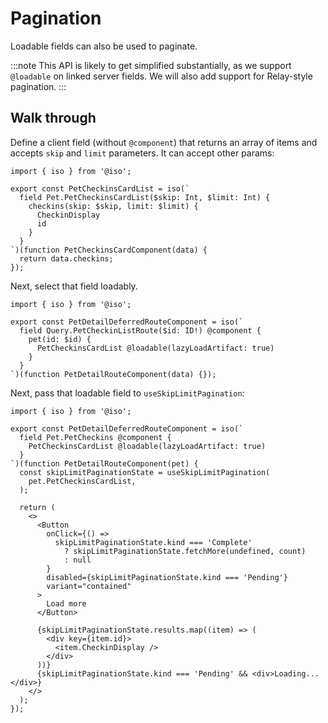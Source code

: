 # Pagination

Loadable fields can also be used to paginate.

:::note
This API is likely to get simplified substantially, as we support `@loadable` on linked server fields. We will also add support for Relay-style pagination.
:::

## Walk through

Define a client field (without `@component`) that returns an array of items and accepts `skip` and `limit` parameters. It can accept other params:

```tsx
import { iso } from '@iso';

export const PetCheckinsCardList = iso(`
  field Pet.PetCheckinsCardList($skip: Int, $limit: Int) {
    checkins(skip: $skip, limit: $limit) {
      CheckinDisplay
      id
    }
  }
`)(function PetCheckinsCardComponent(data) {
  return data.checkins;
});
```

Next, select that field loadably.

```tsx
import { iso } from '@iso';

export const PetDetailDeferredRouteComponent = iso(`
  field Query.PetCheckinListRoute($id: ID!) @component {
    pet(id: $id) {
      PetCheckinsCardList @loadable(lazyLoadArtifact: true)
    }
  }
`)(function PetDetailRouteComponent(data) {});
```

Next, pass that loadable field to `useSkipLimitPagination`:

```tsx
import { iso } from '@iso';

export const PetDetailDeferredRouteComponent = iso(`
  field Pet.PetCheckins @component {
    PetCheckinsCardList @loadable(lazyLoadArtifact: true)
  }
`)(function PetDetailRouteComponent(pet) {
  const skipLimitPaginationState = useSkipLimitPagination(
    pet.PetCheckinsCardList,
  );

  return (
    <>
      <Button
        onClick={() =>
          skipLimitPaginationState.kind === 'Complete'
            ? skipLimitPaginationState.fetchMore(undefined, count)
            : null
        }
        disabled={skipLimitPaginationState.kind === 'Pending'}
        variant="contained"
      >
        Load more
      </Button>

      {skipLimitPaginationState.results.map((item) => (
        <div key={item.id}>
          <item.CheckinDisplay />
        </div>
      ))}
      {skipLimitPaginationState.kind === 'Pending' && <div>Loading...</div>}
    </>
  );
});
```
